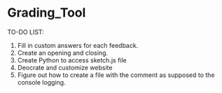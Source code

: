 # Grading_Tool

TO-DO LIST:

1. Fill in custom answers for each feedback.
2. Create an opening and closing.
3. Create Python to access sketch.js file
4. Deocrate and customize website
5. Figure out how to create a file with the comment as supposed to the console logging.
